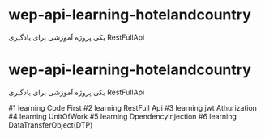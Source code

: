 # wep-api-learning-hotelandcountry
یکی پروژه آموزشی برای یادگیری RestFullApi 
# wep-api-learning-hotelandcountry
یکی پروژه آموزشی برای یادگیری RestFullApi 

#1 learning Code First
#2 learning RestFull Api
#3 learning jwt Athurization
#4 learning UnitOfWork
#5 learning DpendencyInjection
#6 learning DataTransferObject(DTP)
